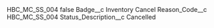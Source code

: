 <?xml version="1.0" encoding="UTF-8"?>
<CustomMetadata xmlns="http://soap.sforce.com/2006/04/metadata" xmlns:xsi="http://www.w3.org/2001/XMLSchema-instance" xmlns:xsd="http://www.w3.org/2001/XMLSchema">
    <label>HBC_MC_SS_004</label>
    <protected>false</protected>
    <values>
        <field>Badge__c</field>
        <value xsi:type="xsd:string">Inventory Cancel</value>
    </values>
    <values>
        <field>Reason_Code__c</field>
        <value xsi:type="xsd:string">HBC_MC_SS_004</value>
    </values>
    <values>
        <field>Status_Description__c</field>
        <value xsi:type="xsd:string">Cancelled</value>
    </values>
</CustomMetadata>
